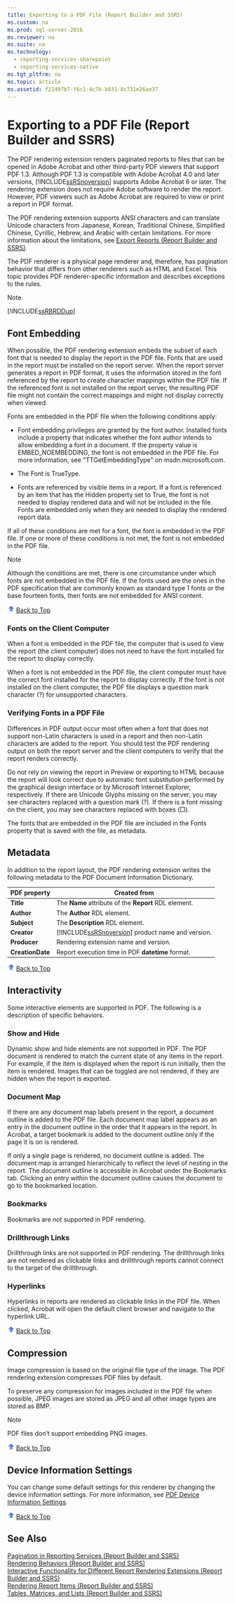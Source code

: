 ```yaml
---
title: Exporting to a PDF File (Report Builder and SSRS)
ms.custom: na
ms.prod: sql-server-2016
ms.reviewer: na
ms.suite: na
ms.technology: 
  - reporting-services-sharepoint
  - reporting-services-native
ms.tgt_pltfrm: na
ms.topic: article
ms.assetid: f22497b7-f6c1-4c7b-b831-8c731e26ae37
---
```

# Exporting to a PDF File (Report Builder and SSRS)
  The PDF rendering extension renders paginated reports to files that can be opened in Adobe Acrobat and other third-party PDF viewers that support PDF 1.3. Although PDF 1.3 is compatible with Adobe Acrobat 4.0 and later versions, [!INCLUDE[ssRSnoversion](../../Topics/TopicNameContainA/includes/ssRSnoversion_md.md)] supports Adobe Acrobat 6 or later. The rendering extension does not require Adobe software to render the report. However, PDF viewers such as Adobe Acrobat are required to view or print a report in PDF format.  
  
 The PDF rendering extension supports ANSI characters and can translate Unicode characters from Japanese, Korean, Traditional Chinese, Simplified Chinese, Cyrillic, Hebrew, and Arabic with certain limitations. For more information about the limitations, see [Export Reports &#40;Report Builder and SSRS&#41;](../../Topics/TopicNameNotContainA/Export-Reports--Report-Builder-and-SSRS-.md).  
  
 The PDF renderer is a physical page renderer and, therefore, has pagination behavior that differs from other renderers such as HTML and Excel. This topic provides PDF renderer-specific information and describes exceptions to the rules.  
  
> [!NOTE]  
>  [!INCLUDE[ssRBRDDup](../../Topics/TopicNameContainA/includes/ssRBRDDup_md.md)]  
  
##  <a name="FontRequirements"></a> Font Embedding  
 When possible, the PDF rendering extension embeds the subset of each font that is needed to display the report in the PDF file. Fonts that are used in the report must be installed on the report server. When the report server generates a report in PDF format, it uses the information stored in the font referenced by the report to create character mappings within the PDF file. If the referenced font is not installed on the report server, the resulting PDF file might not contain the correct mappings and might not display correctly when viewed.  
  
 Fonts are embedded in the PDF file when the following conditions apply:  
  
-   Font embedding privileges are granted by the font author. Installed fonts include a property that indicates whether the font author intends to allow embedding a font in a document. If the property value is EMBED_NOEMBEDDING, the font is not embedded in the PDF file. For more information, see "TTGetEmbeddingType" on msdn.microsoft.com.  
  
-   The Font is TrueType.  
  
-   Fonts are referenced by visible items in a report. If a font is referenced by an item that has the Hidden property set to True, the font is not needed to display rendered data and will not be included in the file. Fonts are embedded only when they are needed to display the rendered report data.  
  
 If all of these conditions are met for a font, the font is embedded in the PDF file. If one or more of these conditions is not met, the font is not embedded in the PDF file.  
  
> [!NOTE]  
>  Although the conditions are met, there is one circumstance under which fonts are not embedded in the PDF file. If the fonts used are the ones in the PDF specification that are commonly known as standard type 1 fonts or the base fourteen fonts, then fonts are not embedded for ANSI content.  
  
 ![Arrow icon used with Back to Top link](../../Topics/TopicNameContainA/media/UpArrow16x16.gif "UpArrow16x16") [Back to Top](#BackToTop)  
  
### Fonts on the Client Computer  
 When a font is embedded in the PDF file, the computer that is used to view the report (the client computer) does not need to have the font installed for the report to display correctly.  
  
 When a font is not embedded in the PDF file, the client computer must have the correct font installed for the report to display correctly. If the font is not installed on the client computer, the PDF file displays a question mark character (?) for unsupported characters.  
  
### Verifying Fonts in a PDF File  
 Differences in PDF output occur most often when a font that does not support non-Latin characters is used in a report and then non-Latin characters are added to the report. You should test the PDF rendering output on both the report server and the client computers to verify that the report renders correctly.  
  
 Do not rely on viewing the report in Preview or exporting to HTML because the report will look correct due to automatic font substitution performed by the graphical design interface or by Microsoft Internet Explorer, respectively. If there are Unicode Glyphs missing on the server, you may see characters replaced with a question mark (?). If there is a font missing on the client, you may see characters replaced with boxes (□).  
  
 The fonts that are embedded in the PDF file are included in the Fonts property that is saved with the file, as metadata.  
  
##  <a name="Metadata"></a> Metadata  
 In addition to the report layout, the PDF rendering extension writes the following metadata to the PDF Document Information Dictionary.  
  
|PDF property|Created from|  
|------------------|------------------|  
|**Title**|The **Name** attribute of the **Report** RDL element.|  
|**Author**|The **Author** RDL element.|  
|**Subject**|The **Description** RDL element.|  
|**Creator**|[!INCLUDE[ssRSnoversion](../../Topics/TopicNameContainA/includes/ssRSnoversion_md.md)] product name and version.|  
|**Producer**|Rendering extension name and version.|  
|**CreationDate**|Report execution time in PDF **datetime** format.|  
  
 ![Arrow icon used with Back to Top link](../../Topics/TopicNameContainA/media/UpArrow16x16.gif "UpArrow16x16") [Back to Top](#BackToTop)  
  
##  <a name="Interactivity"></a> Interactivity  
 Some interactive elements are supported in PDF. The following is a description of specific behaviors.  
  
### Show and Hide  
 Dynamic show and hide elements are not supported in PDF. The PDF document is rendered to match the current state of any items in the report. For example, if the item is displayed when the report is run initially, then the item is rendered. Images that can be toggled are not rendered, if they are hidden when the report is exported.  
  
### Document Map  
 If there are any document map labels present in the report, a document outline is added to the PDF file. Each document map label appears as an entry in the document outline in the order that it appears in the report. In Acrobat, a target bookmark is added to the document outline only if the page it is on is rendered.  
  
 If only a single page is rendered, no document outline is added. The document map is arranged hierarchically to reflect the level of nesting in the report. The document outline is accessible in Acrobat under the Bookmarks tab. Clicking an entry within the document outline causes the document to go to the bookmarked location.  
  
### Bookmarks  
 Bookmarks are not supported in PDF rendering.  
  
### Drillthrough Links  
 Drillthrough links are not supported in PDF rendering. The drillthrough links are not rendered as clickable links and drillthrough reports cannot connect to the target of the drillthrough.  
  
### Hyperlinks  
 Hyperlinks in reports are rendered as clickable links in the PDF file. When clicked, Acrobat will open the default client browser and navigate to the hyperlink URL.  
  
 ![Arrow icon used with Back to Top link](../../Topics/TopicNameContainA/media/UpArrow16x16.gif "UpArrow16x16") [Back to Top](#BackToTop)  
  
##  <a name="Compression"></a> Compression  
 Image compression is based on the original file type of the image. The PDF rendering extension compresses PDF files by default.  
  
 To preserve any compression for images included in the PDF file when possible, JPEG images are stored as JPEG and all other image types are stored as BMP.  
  
> [!NOTE]  
>  PDF files don’t support embedding PNG images.  
  
 ![Arrow icon used with Back to Top link](../../Topics/TopicNameContainA/media/UpArrow16x16.gif "UpArrow16x16") [Back to Top](#BackToTop)  
  
##  <a name="DeviceInfo"></a> Device Information Settings  
 You can change some default settings for this renderer by changing the device information settings. For more information, see [PDF Device Information Settings](../../Topics/TopicNameNotContainA/PDF-Device-Information-Settings.md).  
  
 ![Arrow icon used with Back to Top link](../../Topics/TopicNameContainA/media/UpArrow16x16.gif "UpArrow16x16") [Back to Top](#BackToTop)  
  
## See Also  
 [Pagination in Reporting Services &#40;Report Builder  and SSRS&#41;](../../Topics/TopicNameNotContainA/Pagination-in-Reporting-Services--Report-Builder--and-SSRS-.md)   
 [Rendering Behaviors &#40;Report Builder  and SSRS&#41;](../../Topics/TopicNameNotContainA/Rendering-Behaviors--Report-Builder--and-SSRS-.md)   
 [Interactive Functionality for Different Report Rendering Extensions &#40;Report Builder and SSRS&#41;](../../Topics/TopicNameNotContainA/Interactive-Functionality-for-Different-Report-Rendering-Extensions--Report-Builder-and-SSRS-.md)   
 [Rendering Report Items &#40;Report Builder and SSRS&#41;](../../Topics/TopicNameNotContainA/Rendering-Report-Items--Report-Builder-and-SSRS-.md)   
 [Tables, Matrices, and Lists &#40;Report Builder and SSRS&#41;](../../Topics/TopicNameNotContainA/Tables--Matrices--and-Lists--Report-Builder-and-SSRS-.md)  
  
  